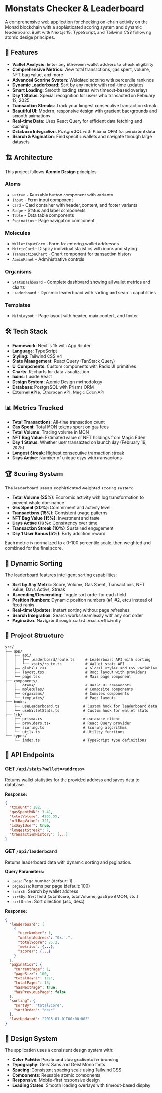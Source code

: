 # Monstats Checker & Leaderboard

A comprehensive web application for checking on-chain activity on the Monad blockchain with a sophisticated scoring system and dynamic leaderboard. Built with Next.js 15, TypeScript, and Tailwind CSS following atomic design principles.

## 🚀 Features

- **Wallet Analysis**: Enter any Ethereum wallet address to check eligibility
- **Comprehensive Metrics**: View total transactions, gas spent, volume, NFT bag value, and more
- **Advanced Scoring System**: Weighted scoring with percentile rankings
- **Dynamic Leaderboard**: Sort by any metric with real-time updates
- **Smart Loading**: Smooth loading states with timeout-based overlays
- **Day 1 Status**: Special recognition for users who transacted on February 19, 2025
- **Transaction Streaks**: Track your longest consecutive transaction streak
- **Beautiful UI**: Modern, responsive design with gradient backgrounds and smooth animations
- **Real-time Data**: Uses React Query for efficient data fetching and caching
- **Database Integration**: PostgreSQL with Prisma ORM for persistent data
- **Search & Pagination**: Find specific wallets and navigate through large datasets

## 🏗 Architecture

This project follows **Atomic Design** principles:

### Atoms
- `Button` - Reusable button component with variants
- `Input` - Form input component
- `Card` - Card container with header, content, and footer variants
- `Badge` - Status and label components
- `Table` - Data table components
- `Pagination` - Page navigation component

### Molecules
- `WalletInputForm` - Form for entering wallet addresses
- `MetricCard` - Display individual statistics with icons and styling
- `TransactionChart` - Chart component for transaction history
- `AdminPanel` - Administrative controls

### Organisms
- `StatsDashboard` - Complete dashboard showing all wallet metrics and charts
- `Leaderboard` - Dynamic leaderboard with sorting and search capabilities

### Templates
- `MainLayout` - Page layout with header, main content, and footer

## 🛠 Tech Stack

- **Framework**: Next.js 15 with App Router
- **Language**: TypeScript
- **Styling**: Tailwind CSS v4
- **State Management**: React Query (TanStack Query)
- **UI Components**: Custom components with Radix UI primitives
- **Charts**: Recharts for data visualization
- **Icons**: Lucide React
- **Design System**: Atomic Design methodology
- **Database**: PostgreSQL with Prisma ORM
- **External APIs**: Etherscan API, Magic Eden API

## 📊 Metrics Tracked

- **Total Transactions**: All-time transaction count
- **Gas Spent**: Total MON tokens spent on gas fees
- **Total Volume**: Trading volume in MON
- **NFT Bag Value**: Estimated value of NFT holdings from Magic Eden
- **Day 1 Status**: Whether user transacted on launch day (February 19, 2025)
- **Longest Streak**: Highest consecutive transaction streak
- **Days Active**: Number of unique days with transactions

## 🏆 Scoring System

The leaderboard uses a sophisticated weighted scoring system:

- **Total Volume (25%)**: Economic activity with log transformation to prevent whale dominance
- **Gas Spent (20%)**: Commitment and activity level
- **Transactions (15%)**: Consistent usage patterns
- **NFT Bag Value (15%)**: Investment and taste
- **Days Active (10%)**: Consistency over time
- **Transaction Streak (10%)**: Sustained engagement
- **Day 1 User Bonus (5%)**: Early adoption reward

Each metric is normalized to a 0-100 percentile scale, then weighted and combined for the final score.

## 🎯 Dynamic Sorting

The leaderboard features intelligent sorting capabilities:

- **Sort by Any Metric**: Score, Volume, Gas Spent, Transactions, NFT Value, Days Active, Streak
- **Ascending/Descending**: Toggle sort order for each field
- **Position Numbers**: Dynamic position numbers (#1, #2, etc.) instead of fixed ranks
- **Real-time Updates**: Instant sorting without page refreshes
- **Search Integration**: Search works seamlessly with any sort order
- **Pagination**: Navigate through sorted results efficiently


## 📁 Project Structure

```
src/
├── app/
│   ├── api/
│   │   ├── leaderboard/route.ts     # Leaderboard API with sorting
│   │   └── stats/route.ts           # Wallet stats API
│   ├── globals.css                  # Global styles and CSS variables
│   ├── layout.tsx                   # Root layout with providers
│   └── page.tsx                     # Main page component
├── components/
│   ├── atoms/                       # Basic UI components
│   ├── molecules/                   # Composite components
│   ├── organisms/                   # Complex components
│   └── templates/                   # Page layouts
├── hooks/
│   ├── useLeaderboard.ts           # Custom hook for leaderboard data
│   └── useWalletStats.ts           # Custom hook for wallet stats
├── lib/
│   ├── prisma.ts                   # Database client
│   ├── providers.tsx               # React Query provider
│   ├── scoring.ts                  # Scoring algorithms
│   └── utils.ts                    # Utility functions
└── types/
    └── index.ts                    # TypeScript type definitions
```

## 🔧 API Endpoints

### GET `/api/stats?wallet=<address>`

Returns wallet statistics for the provided address and saves data to database.

**Response:**
```json
{
  "txCount": 182,
  "gasSpentMON": 3.42,
  "totalVolume": 4200.55,
  "nftBagValue": 321,
  "isDay1User": true,
  "longestStreak": 7,
  "transactionHistory": [...]
}
```

### GET `/api/leaderboard`

Returns leaderboard data with dynamic sorting and pagination.

**Query Parameters:**
- `page`: Page number (default: 1)
- `pageSize`: Items per page (default: 100)
- `search`: Search by wallet address
- `sortBy`: Sort field (totalScore, totalVolume, gasSpentMON, etc.)
- `sortOrder`: Sort direction (asc, desc)

**Response:**
```json
{
  "leaderboard": [
    {
      "userNumber": 1,
      "walletAddress": "0x...",
      "totalScore": 85.2,
      "metrics": {...},
      "scores": {...}
    }
  ],
  "pagination": {
    "currentPage": 1,
    "pageSize": 100,
    "totalUsers": 1234,
    "totalPages": 13,
    "hasNextPage": true,
    "hasPreviousPage": false
  },
  "sorting": {
    "sortBy": "totalScore",
    "sortOrder": "desc"
  },
  "lastUpdated": "2025-01-01T00:00:00Z"
}
```

## 🎨 Design System

The application uses a consistent design system with:

- **Color Palette**: Purple and blue gradients for branding
- **Typography**: Geist Sans and Geist Mono fonts
- **Spacing**: Consistent spacing scale using Tailwind CSS
- **Components**: Reusable atomic components
- **Responsive**: Mobile-first responsive design
- **Loading States**: Smooth loading overlays with timeout-based display

